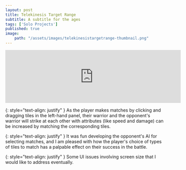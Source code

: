 ```yaml
---
layout: post
title: Telekinesis Target Range
subtitle: A subtitle for the ages
tags: ['Solo Projects']
published: true
image: 
    path: "/assets/images/telekinesistargetrange-thumbnail.png"
---
```


<center><iframe frameborder="0" src="https://itch.io/embed/3250590" width="552" height="167"><a href="https://kieronhiggs.itch.io/telekinesis-target-range">Telekinesis Target Range by kieronhiggs</a></iframe></center>

{: style="text-align: justify" }
As the player makes matches by clicking and dragging tiles in the left-hand panel, their warrior and the opponent's warrior will strike at each other with attributes (like speed and damage) can be increased by matching the corresponding tiles.

{: style="text-align: justify" }
It was fun developing the opponent's AI for selecting matches, and I am pleased with how the player's choice of types of tiles to match has a palpable effect on their success in the battle.

{: style="text-align: justify" }
Some UI issues involving screen size that I would like to address eventually.

